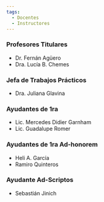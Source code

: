 ```yaml
---
tags:
  - Docentes
  - Instructores
---
```


### Profesores Titulares

* Dr. Fernán Agüero
* Dra. Lucía B. Chemes

### Jefa de Trabajos Prácticos
* Dra. Juliana Glavina

### Ayudantes de 1ra
* Lic. Mercedes Didier Garnham
* Lic. Guadalupe Romer

### Ayudantes de 1ra Ad-honorem
* Heli A. García
* Ramiro Quinteros

### Ayudante Ad-Scriptos
* Sebastián Jinich


